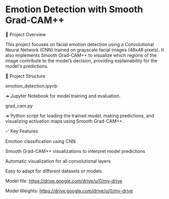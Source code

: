 # Emotion Detection with Smooth Grad-CAM++

📂 Project Overview

This project focuses on facial emotion detection using a Convolutional Neural Network (CNN) trained on grayscale facial images (48x48 pixels). It also implements Smooth Grad-CAM++ to visualize which regions of the image contribute to the model’s decision, providing explainability for the model's predictions.


🚀 Project Structure

emotion_detection.ipynb

➜ Jupyter Notebook for model training and evaluation.

grad_cam.py

➜ Python script for loading the trained model, making predictions, and visualizing activation maps using Smooth Grad-CAM++.


✅ Key Features

Emotion classification using CNN

Smooth Grad-CAM++ visualizations to interpret model predictions

Automatic visualization for all convolutional layers

Easy to adapt for different datasets or models

Model file:
https://drive.google.com/drive/u/0/my-drive

Model Weights:
https://drive.google.com/drive/u/0/my-drive
